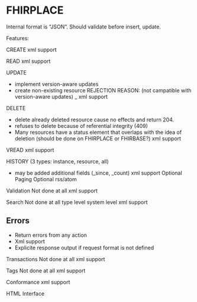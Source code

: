 FHIRPLACE
=========

Internal format is “JSON”.
Should validate before insert, update.

Features:

CREATE
  xml support

READ
  xml support

UPDATE
 * implement version-aware updates
 * create non-existing resource REJECTION REASON: (not campatible with version-aware updates)
 _ xml support

DELETE
 * delete already deleted resource cause no effects and return 204.
 * refuses to delete because of referential integrity (409)
 * Many resources have a status element that overlaps with the idea of deletion (should be done on FHIRPLACE or FHIRBASE?)
  xml support

VREAD
  xml support

HISTORY (3 types: instance, resource, all)
 * may be added additional fields (_since, _count)
  xml support
  Optional Paging
  Optional rss/atom

Validation
  Not done at all
  xml support

Search
  Not done at all
  type level
  system level
  xml support

Errors
------

* Return errors from any action
* Xml support
* Explicite response output if request format is not defined

Transactions
  Not done at all
  xml support

Tags
  Not done at all
  xml support

Conformance
  xml support

HTML Interface
